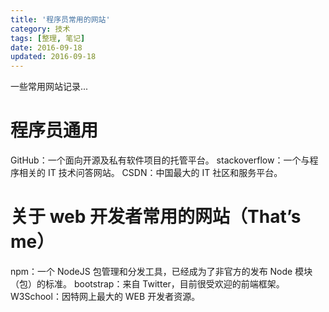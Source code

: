 ```yaml
---
title: '程序员常用的网站'
category: 技术
tags: [整理, 笔记]
date: 2016-09-18
updated: 2016-09-18
---
```


一些常用网站记录...

<!-- more -->

# 程序员通用

GitHub：一个面向开源及私有软件项目的托管平台。
stackoverflow：一个与程序相关的 IT 技术问答网站。
CSDN：中国最大的 IT 社区和服务平台。

# 关于 web 开发者常用的网站（That’s me）

npm：一个 NodeJS 包管理和分发工具，已经成为了非官方的发布 Node 模块（包）的标准。
bootstrap：来自 Twitter，目前很受欢迎的前端框架。
W3School：因特网上最大的 WEB 开发者资源。
